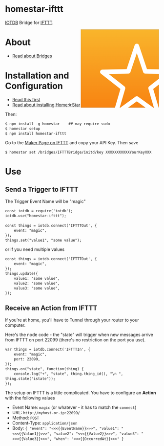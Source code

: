 # homestar-ifttt
[IOTDB](https://github.com/dpjanes/node-iotdb) Bridge for [IFTTT](https://ifttt.com/maker).

<img src="https://raw.githubusercontent.com/dpjanes/iotdb-homestar/master/docs/HomeStar.png" align="right" />

# About

* [Read about Bridges](https://github.com/dpjanes/node-iotdb/blob/master/docs/bridges.md)

# Installation and Configuration

* [Read this first](https://github.com/dpjanes/node-iotdb/blob/master/docs/install.md)
* [Read about installing Home☆Star](https://github.com/dpjanes/node-iotdb/blob/master/docs/homestar.md) 

Then:

    $ npm install -g homestar    ## may require sudo
    $ homestar setup
    $ npm install homestar-ifttt

Go to the [Maker Page on IFTTT](https://ifttt.com/maker) and copy your API Key.
Then save

    $ homestar set /bridges/IFTTTBridge/initd/key XXXXXXXXXXXYourKeyXXX

# Use

## Send a Trigger to IFTTT

The Trigger Event Name will be "magic"

    const iotdb = require('iotdb');
    iotdb.use("homestar-ifttt");

    const things = iotdb.connect('IFTTTOut', {
        event: "magic",
    });
    things.set("value1", "some value");

or if you need multiple values

    const things = iotdb.connect('IFTTTOut', {
        event: "magic",
    });
    things.update({
        value1: "some value",
        value2: "some value",
        value3: "some value",
    });

## Receive an Action from IFTTT

If you're at home, you'll have to Tunnel through your
router to your computer. 

Here's the node code - the "state" will trigger when new messages
arrive from IFTTT on port 22099 (there's no restriction on the
port you use).

    var things = iotdb.connect('IFTTTIn', {
        event: "magic",
        port: 22099,
    });
    things.on("state", function(thing) {
        console.log("+", "state", thing.thing_id(), "\n ", thing.state("istate"));
    });

The setup on IFTTT is a little complicated. 
You have to configure an **Action** with the following values

* Event Name: `magic` (or whatever - it has to match the `connect`)
* URL: `http://myhost-or-ip:22099/`
* Method: `POST`
* Content-Type: `application/json`
* Body: `{ "event": "<<<{{EventName}}>>>", "value1": "<<<{{Value1}}>>>", "value2": "<<<{{Value2}}>>>", "value3": "<<<{{Value3}}>>>", "when": "<<<{{OccurredAt}}>>>" }`
